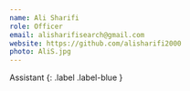 ```yaml
---
name: Ali Sharifi
role: Officer
email: alisharifisearch@gmail.com
website: https://github.com/alisharifi2000
photo: AliS.jpg
---
```


Assistant
{: .label .label-blue }
